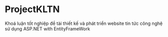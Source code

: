 # ProjectKLTN
 Khoá luận tốt nghiệp đề tài thiết kế và phát triển website tin tức công nghệ sử dụng ASP.NET with EntityFrameWork
